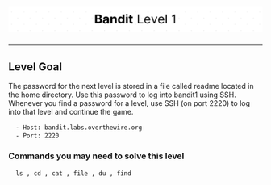# ![Bandit Level 1](https://github.com/YunusEmreAlps/Scenarios/blob/master/CTF/ctf-bandit/Bandit%20Assets/Bandit1.png?raw=true)

---

## Level Goal

The password for the next level is stored in a file called readme located in the home directory. Use this password to log into bandit1 using SSH. Whenever you find a password for a level, use SSH (on port 2220) to log into that level and continue the game.

``` {.sh}
  - Host: bandit.labs.overthewire.org
  - Port: 2220
```

### Commands you may need to solve this level

``` {.sh}
  ls , cd , cat , file , du , find
```
